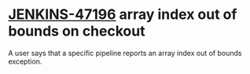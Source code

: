 # [JENKINS-47196](https://issues.jenkins-ci.org/browse/JENKINS-47196) array index out of bounds on checkout

A user says that a specific pipeline reports an array index out of
bounds exception.

